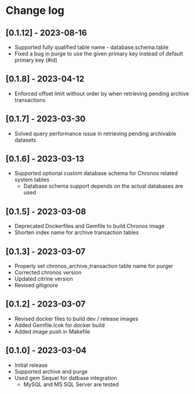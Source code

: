 # Change log

## [0.1.12] - 2023-08-16

  * Supported fully qualified table name - database.schema.table
  * Fixed a bug in purge to use the given primary key instead of default primary key (#id)

## [0.1.8] - 2023-04-12

  * Enforced offset limit without order by when retrieving pending archive transactions

## [0.1.7] - 2023-03-30

  * Solved query performance issue in retrieving pending archivable datasets

## [0.1.6] - 2023-03-13

  * Supported optional custom database schema for Chronos related system tables
    * Database schema support depends on the actual databases are used

## [0.1.5] - 2023-03-08

  * Deprecated Dockerfiles and Gemfile to build Chronos image
  * Shorten index name for archive transaction tables

## [0.1.3] - 2023-03-07

  * Properly set chronos_archive_transaction table name for purger
  * Corrected chronos version
  * Updated citrine version
  * Revised gitignore

## [0.1.2] - 2023-03-07

  * Revised docker files to build dev / release images
  * Added Gemfile.lcok for docker build
  * Added image push in Makefile

## [0.1.0] - 2023-03-04

  * Initial release
  * Supported archive and purge
  * Used gem Sequel for datbase integration
    * MySQL and MS SQL Server are tested
